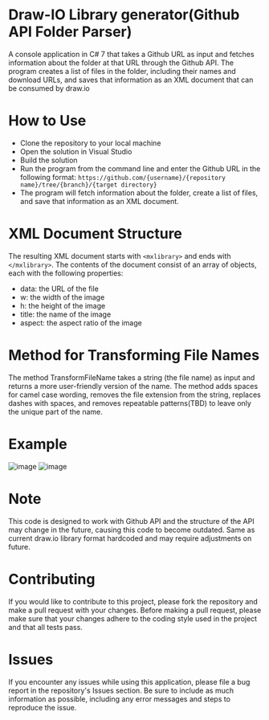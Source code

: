 # Draw-IO Library generator(Github API Folder Parser)
A console application in C# 7 that takes a Github URL as input and fetches information about the folder at that URL through the Github API. The program creates a list of files in the folder, including their names and download URLs, and saves that information as an XML document that can be consumed by draw.io

# How to Use
- Clone the repository to your local machine
- Open the solution in Visual Studio
- Build the solution
- Run the program from the command line and enter the Github URL in the following format:
`https://github.com/{username}/{repository name}/tree/{branch}/{target directory}`
- The program will fetch information about the folder, create a list of files, and save that information as an XML document.

# XML Document Structure
The resulting XML document starts with `<mxlibrary>` and ends with `</mxlibrary>`. The contents of the document consist of an array of objects, each with the following properties:

- data: the URL of the file
- w: the width of the image
- h: the height of the image
- title: the name of the image
- aspect: the aspect ratio of the image

# Method for Transforming File Names
The method TransformFileName takes a string (the file name) as input and returns a more user-friendly version of the name. The method adds spaces for camel case wording, removes the file extension from the string, replaces dashes with spaces, and removes repeatable patterns(TBD) to leave only the unique part of the name.

# Example
![image](https://user-images.githubusercontent.com/1761348/215716372-43a247d9-1d5f-49da-8ac8-8708070b4be7.png)
![image](https://user-images.githubusercontent.com/1761348/215716495-042848f2-bdc0-4451-a82b-b292b5f7b629.png)


# Note
This code is designed to work with Github API and the structure of the API may change in the future, causing this code to become outdated. Same as current draw.io library format hardcoded and may require adjustments on future.

# Contributing
If you would like to contribute to this project, please fork the repository and make a pull request with your changes. Before making a pull request, please make sure that your changes adhere to the coding style used in the project and that all tests pass.

# Issues
If you encounter any issues while using this application, please file a bug report in the repository's Issues section. Be sure to include as much information as possible, including any error messages and steps to reproduce the issue.
